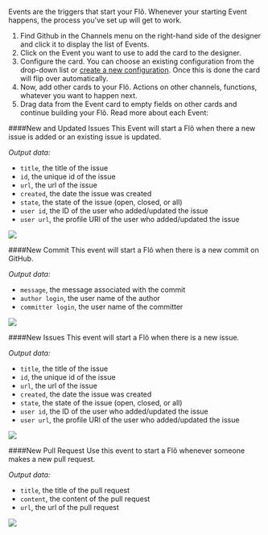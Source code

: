 Events are the triggers that start your Fl&otilde;. Whenever your starting Event happens, the process you've set up will get to work.  

1. Find Github in the Channels menu on the right-hand side of the designer and click it to display the list of Events.
2. Click on the Event you want to use to add the card to the designer. 
3. Configure the card. You can choose an existing configuration from the drop-down list or [create a new configuration](). Once this is done the card will flip over automatically. 
4. Now, add other cards to your Fl&otilde;. Actions on other channels, functions, whatever you want to happen next. 
5. Drag data from the Event card to empty fields on other cards and continue building your Fl&otilde;. Read more about each Event:

####New and Updated Issues
This Event will start a Fl&otilde; when there a new issue is added or an existing issue is updated.

*Output data:*

* `title`, the title of the issue
* `id`, the unique id of the issue
* `url`, the url of the issue
* `created`, the date the issue was created
* `state`, the state of the issue (open, closed, or all)
* `user id`, the ID of the user who added/updated the issue
* `user url`, the profile URl of the user who added/updated the issue

<img src="https://s3.amazonaws.com/azuqua_static/help-center/Channels/github/github-event-1.png"></img>

####New Commit
This event will start a Fl&otilde; when there is a new commit on GitHub. 

*Output data:*

* `message`, the message associated with the commit
* `author login`, the user name of the author
* `committer login`, the user name of the committer

<img src="https://s3.amazonaws.com/azuqua_static/help-center/Channels/github/github-event-2.png"></img>

####New Issues
This event will start a Fl&otilde; when there is a new issue. 

*Output data:*

* `title`, the title of the issue
* `id`, the unique id of the issue
* `url`, the url of the issue
* `created`, the date the issue was created
* `state`, the state of the issue (open, closed, or all)
* `user id`, the ID of the user who added/updated the issue
* `user url`, the profile URl of the user who added/updated the issue

<img src="https://s3.amazonaws.com/azuqua_static/help-center/Channels/github/github-event-3.png"></img>

####New Pull Request
Use this event to start a Fl&otilde; whenever someone makes a new pull request. 

*Output data:*

* `title`, the title of the pull request
* `content`, the content of the pull request
* `url`, the url of the pull request

<img src="https://s3.amazonaws.com/azuqua_static/help-center/Channels/github/github-event-4
.png"></img>